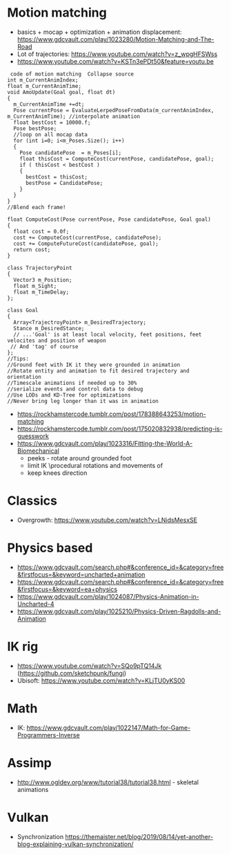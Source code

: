# Motion matching
* basics + mocap + optimization + animation displacement: https://www.gdcvault.com/play/1023280/Motion-Matching-and-The-Road
* Lot of trajectories: https://www.youtube.com/watch?v=z_wpgHFSWss
* https://www.youtube.com/watch?v=KSTn3ePDt50&feature=youtu.be
```
 code of motion matching  Collapse source
int m_CurrentAnimIndex;
float m_CurrentAnimTime;
void AmoUpdate(Goal goal, float dt)
{
  m_CurrentAnimTime +=dt;
  Pose currentPose = EvaluateLerpedPoseFromData(m_currentAnimIndex, m_CurrentAnimTime); //interpolate animation
  float bestCost = 10000.f;
  Pose bestPose;
  //loop on all mocap data
  for (int i=0; i<m_Poses.Size(); i++)
  {
    Pose candidatePose  = m_Poses[i];
    float thisCost = ComputeCost(currentPose, candidatePose, goal);
    if ( thisCost < bestCost )
    {
      bestCost = thisCost;
      bestPose = CandidatePose;
    }
  }
}
//Blend each frame!
 
float ComputeCost(Pose currentPose, Pose candidatePose, Goal goal)
{
  float cost = 0.0f;
  cost += ComputeCost(currentPose, candidatePose);
  cost += ComputeFutureCost(candidatePose, goal);
  return cost;
}
 
class TrajectoryPoint
{
  Vector3 m_Position;
  float m_Sight;
  float m_TimeDelay;
};
 
class Goal
{
  Array<TrajectroyPoint> m_DesiredTrajectory;
  Stance m_DesiredStance;
  // ...'Goal' is at least local velocity, feet positions, feet velocites and position of weapon
 // And 'tag' of course
};
//Tips:
//Ground feet with IK it they were grounded in animation
//Rotate entity and animation to fit desired trajectory and orientation
//Timescale animations if needed up to 30%
//serialize events and control data to debug
//Use LODs and KD-Tree for optimizations
//Never bring leg longer than it was in animation
```

* https://rockhamstercode.tumblr.com/post/178388643253/motion-matching
* https://rockhamstercode.tumblr.com/post/175020832938/predicting-is-guesswork
* https://www.gdcvault.com/play/1023316/Fitting-the-World-A-Biomechanical
    * peeks - rotate around grounded foot
    * limit IK \procedural rotations and movements of
    * keep knees direction

# Classics
* Overgrowth: https://www.youtube.com/watch?v=LNidsMesxSE

# Physics based
* https://www.gdcvault.com/search.php#&conference_id=&category=free&firstfocus=&keyword=uncharted+animation
* https://www.gdcvault.com/search.php#&conference_id=&category=free&firstfocus=&keyword=ea+physics
* https://www.gdcvault.com/play/1024087/Physics-Animation-in-Uncharted-4
* https://www.gdcvault.com/play/1025210/Physics-Driven-Ragdolls-and-Animation

# IK rig
* https://www.youtube.com/watch?v=SQo9pTQ14Jk (https://github.com/sketchpunk/fungi)
* Ubisoft: https://www.youtube.com/watch?v=KLjTU0yKS00

# Math
* IK: https://www.gdcvault.com/play/1022147/Math-for-Game-Programmers-Inverse

# Assimp
* http://www.ogldev.org/www/tutorial38/tutorial38.html - skeletal animations


# Vulkan
* Synchronization https://themaister.net/blog/2019/08/14/yet-another-blog-explaining-vulkan-synchronization/